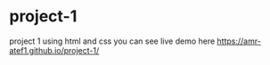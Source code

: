 # project-1
project 1  using html and css
you can see live demo here https://amr-atef1.github.io/project-1/
